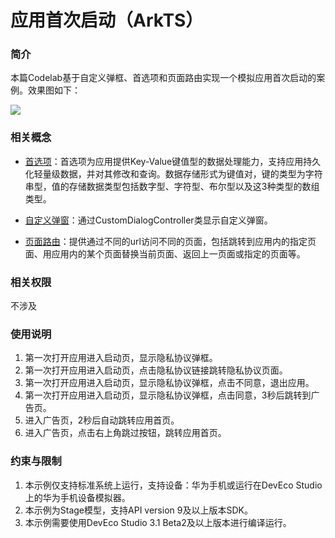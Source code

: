 # 应用首次启动（ArkTS）

### 简介
本篇Codelab基于自定义弹框、首选项和页面路由实现一个模拟应用首次启动的案例。效果图如下：

![](screenshots/device/FirstStartDemo.gif)

### 相关概念

- [首选项](https://developer.harmonyos.com/cn/docs/documentation/doc-guides-V3/data-persistence-by-preferences-0000001505432513-V3?catalogVersion=V3)：首选项为应用提供Key-Value键值型的数据处理能力，支持应用持久化轻量级数据，并对其修改和查询。数据存储形式为键值对，键的类型为字符串型，值的存储数据类型包括数字型、字符型、布尔型以及这3种类型的数组类型。

- [自定义弹窗](https://developer.harmonyos.com/cn/docs/documentation/doc-references/ts-methods-custom-dialog-box-0000001281001266)：通过CustomDialogController类显示自定义弹窗。

- [页面路由](https://developer.harmonyos.com/cn/docs/documentation/doc-guides-V3/arkts-routing-0000001503325125-V3?catalogVersion=V3)：提供通过不同的url访问不同的页面，包括跳转到应用内的指定页面、用应用内的某个页面替换当前页面、返回上一页面或指定的页面等。

### 相关权限

不涉及

### 使用说明

1. 第一次打开应用进入启动页，显示隐私协议弹框。
2. 第一次打开应用进入启动页，点击隐私协议链接跳转隐私协议页面。
3. 第一次打开应用进入启动页，显示隐私协议弹框，点击不同意，退出应用。
4. 第一次打开应用进入启动页，显示隐私协议弹框，点击同意，3秒后跳转到广告页。
5. 进入广告页，2秒后自动跳转应用首页。
6. 进入广告页，点击右上角跳过按钮，跳转应用首页。

### 约束与限制

1. 本示例仅支持标准系统上运行，支持设备：华为手机或运行在DevEco Studio上的华为手机设备模拟器。
2. 本示例为Stage模型，支持API version 9及以上版本SDK。
3. 本示例需要使用DevEco Studio 3.1 Beta2及以上版本进行编译运行。
